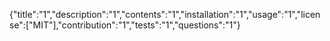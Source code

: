{"title":"1","description":"1","contents":"1","installation":"1","usage":"1","license":["MIT"],"contribution":"1","tests":"1","questions":"1"}